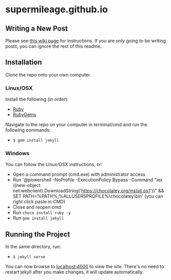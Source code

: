 # supermileage.github.io

## Writing a New Post
Please see [this wiki page](https://github.com/supermileage/supermileage.github.io/wiki/Writing-a-New-Post) for instructions. If you are only going to be writing posts, you can ignore the rest of this readme.

## Installation

Clone the repo onto your own computer.

### Linux/OSX

Install the following (in order):
- [Ruby](https://www.ruby-lang.org/en/downloads/)
- [RubyGems](https://rubygems.org/pages/download)

Navigate to the repo on your computer in terminal/cmd and run the following commands:
- `$ gem install jekyll`

### Windows

You can follow the Linux/OSX instructions, or:

- Open a command prompt (cmd.exe) with administrator access
- Run '@powershell -NoProfile -ExecutionPolicy Bypass -Command "iex ((new-object net.webclient).DownloadString('https://chocolatey.org/install.ps1'))" && SET PATH=%PATH%;%ALLUSERSPROFILE%\chocolatey\bin' (you can right click paste in CMD)
- Close and reopen cmd
- Run `choco install ruby -y`
- Run `gem install jekyll`

## Running the Project
In the same directory, run:
- `$ jekyll serve`

You can now browse to [localhost:4000](http://localhost:4000/) to view the site. There's no need to restart jekyll after you make changes, it will update automatically.
